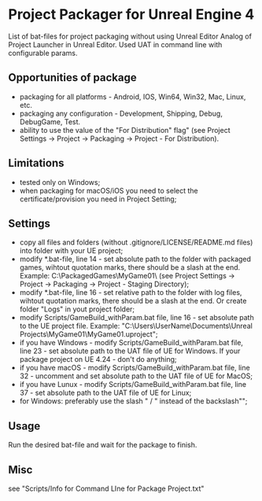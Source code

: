 # Project Packager for Unreal Engine 4

List of bat-files for project packaging without using Unreal Editor
Analog of Project Launcher in Unreal Editor.
Used UAT in command line with configurable params.

## Opportunities of package

* packaging for all platforms - Android, IOS, Win64, Win32, Mac, Linux, etc.
* packaging any configuration - Development, Shipping, Debug, DebugGame, Test.
* ability to use the value of the "For Distribution" flag" (see Project Settings -> Project -> Packaging -> Project - For Distribution).

## Limitations

* tested only on Windows;
* when packaging for macOS/iOS you need to select the certificate/provision you need in Project Setting;

## Settings

* copy all files and folders (without .gitignore/LICENSE/README.md files) into folder with your UE project;
* modify *.bat-file, line 14 - set absolute path to the folder with packaged games, wihtout quotation marks, there should be a slash at the end. Example: C:\PackagedGames\MyGame01\ (see Project Settings -> Project -> Packaging -> Project - Staging Directory);
* modify *.bat-file, line 16 - set relative path to the folder with log files, wihtout quotation marks, there should be a slash at the end. Or create folder "Logs" in yout project folder;
* modify Scripts/GameBuild_withParam.bat file, line 16 - set absolute path to the UE project file. Example: "C:\Users\UserName\Documents\Unreal Projects\MyGame01\MyGame01.uproject";
* if you have Windows - modify Scripts/GameBuild_withParam.bat file, line 23 - set absolute path to the UAT file of UE for Windows. If your package project on UE 4.24 - don't do anything;
* if you have macOS - modify Scripts/GameBuild_withParam.bat file, line 32 - uncomment and set absolute path to the UAT file of UE for MacOS;
* if you have Lunux - modify Scripts/GameBuild_withParam.bat file, line 37 - set absolute path to the UAT file of UE for Linux;
* for Windows: preferably use the slash " / " instead of the backslash"\";

## Usage

Run the desired bat-file and wait for the package to finish.

## Misc

see "Scripts/Info for Command LIne for Package Project.txt"
